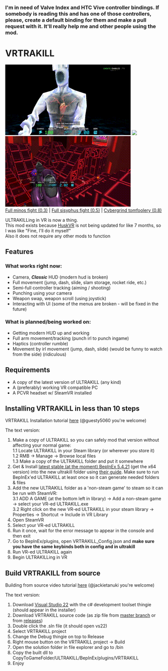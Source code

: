 ### I'm in need of Valve Index and HTC Vive controller bindings. If somebody is reading this and has one of those controllers, please, create a default binding for them and make a pull request with it. It'll really help me and other people using the mod.

# VRTRAKILL
![](/GithubStuff/thypunishmentisdeath.gif) ![](/GithubStuff/youcantescape.gif) ![](/GithubStuff/+execution.gif)  
[Full minos fight (0.3)](https://www.youtube.com/watch?v=yrofGYf_xTI) | [Full sisyphus fight (0.5)](https://www.youtube.com/watch?v=DhcVx6yBEaM) | [Cybergrind tomfoolery (0.8)](https://youtu.be/n2aAljuvpMo)  

ULTRAKILLing in VR is now a thing.  
This mod exists because [HuskVR](https://github.com/TeamDoodz/HuskVR) is not being updated for like 7 months, so I was like "Fine, I'll do it myself"  
Also it does not require any other mods to function  

## Features
### What works right now:
- Camera, ***Classic*** HUD (modern hud is broken)
- Full movement (jump, dash, slide, slam storage, rocket ride, etc.)
- Semi-full controller tracking (aiming / shooting)
- Punching using your camera
- Weapon swap, weapon scroll (using joystick)
- Interacting with UI (some of the menus are broken - will be fixed in the future)
### What is planned/being worked on:
- Getting modern HUD up and working
- Full arm movement/tracking (punch irl to punch ingame)
- Haptics (controller rumble)
- Movement by irl movement (jump, dash, slide) (would be funny to watch from the side) (ridiculous)

## Requirements
- A copy of the latest version of ULTRAKILL (any kind)
- A (preferably) working VR compatible PC
- A PCVR headset w/ SteamVR installed

## Installing VRTRAKILL in less than 10 steps
VRTRAKILL Installation tutorial [here](https://www.youtube.com/watch?v=FcTysn8jwFQ) (@guesty5060 you're welcome)

The text version:
1. Make a copy of ULTRAKILL so you can safely mod that version without affecting your normal game:  
  1.1 Locate ULTRAKILL in your Steam library (or wherever you store it)  
  1.2 RMB -> Manage -> Browse local files  
  1.3 Make a copy of the ULTRAKILL folder and put it somewhere  
2. Get & Install [latest stable (at the moment) BepInEx 5.4.21](https://github.com/BepInEx/BepInEx/releases/tag/v5.4.21) (get the x64 version) into the new ultrakill folder using [their guide](https://github.com/BepInEx/BepInEx/wiki/Installation). Make sure to run BepInEx'ed ULTRAKILL at least once so it can generate needed folders & files  
3. Add the new ULTRAKILL folder as a 'non-steam game' to steam so it can be run with SteamVR:  
  3.1 ADD A GAME (at the bottom left in library) -> Add a non-steam game -> select your VR-ed ULTRAKILL.exe  
  3.2 Right click on the new VR-ed ULTRAKILL in your steam library -> Properties -> Shortcut -> Include in VR Library  
4. Open SteamVR  
5. Select your VR-ed ULTRAKILL  
6. Run it once, wait for the error message to appear in the console and then exit  
7. Go to BepInEx/plugins, open VRTRAKILL_Config.json and **make sure you have the same keybinds both in config and in ultrakill**  
8. Run VR-ed ULTRAKILL again  
9. Begin ULTRAKILLing in VR  

## Build VRTRAKILL from source
Building from source video tutorial [here](https://www.youtube.com/watch?v=h1rS-p7aFFo) (@jackietanuki you're welcome)

The text version:
1. Download [Visual Studio 22](https://visualstudio.microsoft.com/vs/) with the c# development toolset thingie (should appear in the installer)  
2. Download VRTRAKILL source code (as zip file from [master branch](https://github.com/whateverusername0/VRTRAKILL/archive/refs/heads/master.zip) or from [releases](https://github.com/whateverusername0/VRTRAKILL/releases))  
3. Double click the .sln file (it should open vs22)  
4. Select VRTRAKILL project
5. Change the Debug thingie on top to Release  
6. Right mouse button on the VRTRAKILL project -> Build
7. Open the solution folder in file explorer and go to /bin
8. Copy the built dll to CopyToGameFolder/ULTRAKILL/BepInEx/plugins/VRTRAKILL
9. Enjoy
